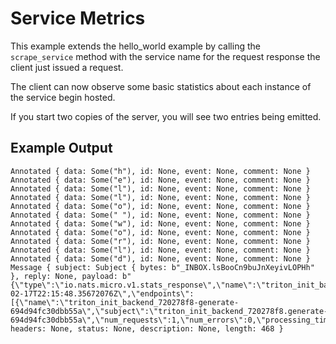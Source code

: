 # Service Metrics

This example extends the hello_world example by calling the `scrape_service` method
with the service name for the request response the client just issued a request.

The client can now observe some basic statistics about each instance of the service
begin hosted.

If you start two copies of the server, you will see two entries being emitted.

## Example Output
```
Annotated { data: Some("h"), id: None, event: None, comment: None }
Annotated { data: Some("e"), id: None, event: None, comment: None }
Annotated { data: Some("l"), id: None, event: None, comment: None }
Annotated { data: Some("l"), id: None, event: None, comment: None }
Annotated { data: Some("o"), id: None, event: None, comment: None }
Annotated { data: Some(" "), id: None, event: None, comment: None }
Annotated { data: Some("w"), id: None, event: None, comment: None }
Annotated { data: Some("o"), id: None, event: None, comment: None }
Annotated { data: Some("r"), id: None, event: None, comment: None }
Annotated { data: Some("l"), id: None, event: None, comment: None }
Annotated { data: Some("d"), id: None, event: None, comment: None }
Message { subject: Subject { bytes: b"_INBOX.lsBooCn9buJnXeyivLOPHh" }, reply: None, payload: b"{\"type\":\"io.nats.micro.v1.stats_response\",\"name\":\"triton_init_backend_720278f8\",\"id\":\"MmsvZvEPOaloyRrkoLpAnA\",\"version\":\"0.0.1\",\"started\":\"2025-02-17T22:15:48.35672076Z\",\"endpoints\":[{\"name\":\"triton_init_backend_720278f8-generate-694d94fc30dbb55a\",\"subject\":\"triton_init_backend_720278f8.generate-694d94fc30dbb55a\",\"num_requests\":1,\"num_errors\":0,\"processing_time\":52559,\"average_processing_time\":52559,\"last_error\":\"\",\"queue_group\":\"q\"}]}", headers: None, status: None, description: None, length: 468 }
```
